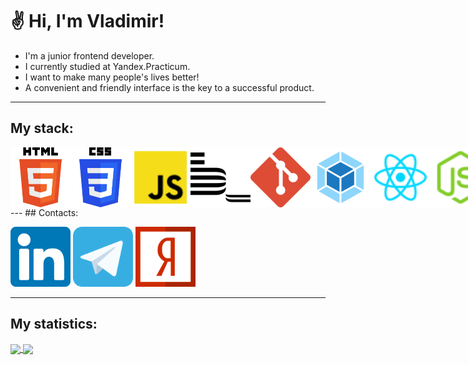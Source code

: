 # ✌ Hi, I'm Vladimir!

- I'm a junior frontend developer.
- I currently studied at Yandex.Practicum.
- I want to make many people's lives better!
- A convenient and friendly interface is the key to a successful product.

---
## My stack:

<div style="display: flex">
    <img src="./svg/html-5.svg" width="96px" height="96px">
    <img src="./svg/css-3.svg" width="96px" height="96px">
    <img src="./svg/js.svg" width="96px" height="96px">
    <img src="./svg/bem.svg" width="96px" height="96px">
    <img src="./svg/git-icon.svg" width="96px" height="96px">
    <img src="./svg/webpack.svg" width="96px" height="96px">
    <img src="./svg/reactjs.svg" width="96px" height="96px">
    <img src="./svg/node.svg" width="96px" height="96px">
</div>
---
## Contacts:

[<img src="./svg/linkedin.svg" width="96px" height="96px">](https://www.linkedin.com/in/%D0%B2%D0%BB%D0%B0%D0%B4%D0%B8%D0%BC%D0%B8%D1%80-%D0%BE%D0%B2%D1%87%D0%B8%D0%BD%D0%BD%D0%B8%D0%BA%D0%BE%D0%B2-801438240/)
[<img src="./svg/telegram.svg" width="96px" height="96px">](https://t.me/bosk_21)
[<img src="./svg/yandex.svg" width="96px" height="96px">](mailto:vlovc21@yandex.ru)

---

## My statistics:

<a href="https://github.com/anuraghazra/github-readme-stats">
  <img align="center" width="53%" src="https://github-readme-stats.vercel.app/api?username=vlovchinnikov21&show_icons=true&hide=stars,contributes&theme=dark" />
</a>
<a href="https://github.com/anuraghazra/github-readme-stats">
  <img align="center" width="45%" src="https://github-readme-stats.vercel.app/api/top-langs/?username=vlovchinnikov21&layout=compact&theme=dark" />
</a>
